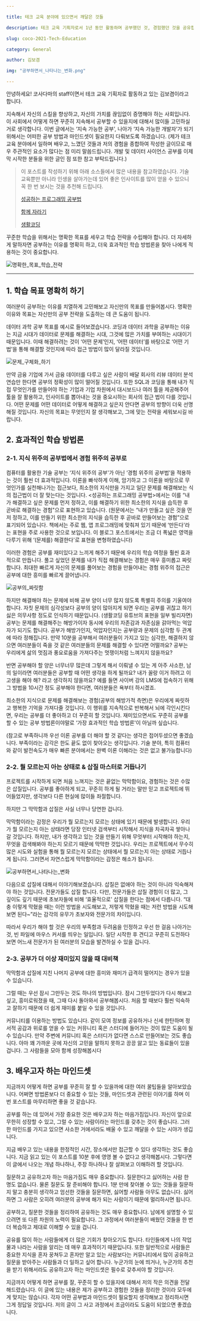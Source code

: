 ```yaml
---

title: 테크 교육 분야에 있으면서 깨달은 것들

description: 테크 교육 기획자로서 1년 동안 활동하며 공부했던 것, 경험했던 것을 공유합니다.저의 발표를 통해 SW, AI 교육 콘텐츠와 프로그램이 넘쳐나는 현 상황에서 어떻게 하면 자기자신만의 중심을 가지고 뚝심있게 공부를 해나갈 수 있을지 고민해보셨으면 좋겠습니다.

slug: coco-2021-Tech-Education

category: General

author: 김보겸

img: "공부하면서_나타나는_변화.png"

---
```


안녕하세요! 코사다마의 staff이면서 테크 교육 기획자로 활동하고 있는 김보겸이라고 합니다.

지속해서 자신의 스킬을 향상하고, 자신의 가치를 끊임없이 증명해야 하는 사회입니다. 이 사회에서 어떻게 하면 꾸준히 지속해서 공부할 수 있을지에 대해서 많이들 고민하실 거로 생각합니다. 이번 글에서는 ‘지속 가능한 공부’, 나아가 ‘지속 가능한 개발자’가 되기 위해서는 어떠한 공부 방법과 마인드셋이 필요한지 다뤄보도록 하겠습니다. (제가 테크 교육 분야에서 일하며 배우고, 느꼈던 것들과 저의 경험을 종합하여 작성한 글이므로 매우 주관적인 요소가 많다는 점 미리 말씀드립니다. 개발 및 데이터 사이언스 공부를 이제 막 시작한 분들을 위한 글인 점 또한 참고 부탁드립니다.)


> 이 포스트를 작성하기 위해 아래 소스들에서 많은 내용을 참고하였습니다. 기술 교육뿐만 아니라 인생을 살아가는데 있어 좋은 인사이트를 많이 얻을 수 있으니 꼭 한 번 보시는 것을 추천해 드립니다.
   >
   > [성공하는 프로그래밍 공부법](http://www.yes24.com/Product/Goods/64338431)
   >
   > [함께 자라기](http://www.yes24.com/Product/Goods/67350256?OzSrank=1)
   >
   > [생활코딩](https://www.youtube.com/c/%EC%83%9D%ED%99%9C%EC%BD%94%EB%94%A91)


꾸준한 학습을 위해서는 명확한 목표를 세우고 학습 전략을 수립해야 합니다. 더 자세하게 말하자면 공부하는 이유를 명확히 하고, 더욱 효과적인 학습 방법론을 찾아 나에게 적용하는 것이 중요합니다.

![명확한_목표_학습_전략](/coco-2021-Tech-Education/명확한_목표_학습_전략.png)

---

## 1. 학습 목표 명확히 하기
여러분이 공부하는 이유를 치열하게 고민해보고 자신만의 목표를 만들어봅시다. 명확한 이유와 목표는 자신만의 공부 전략을 도출하는 데 큰 도움이 됩니다. 

데이터 과학 공부 목표를 예시로 들어보겠습니다. 코딩과 데이터 과학을 공부하는 이유는 지금 시대가 데이터로 문제를 해결하는 시대, 그것에 많은 가치를 부여하는 시대이기 때문입니다. 이때 해결하려는 것이 ‘어떤 문제’인지, ‘어떤 데이터’를 바탕으로 ‘어떤 기법’을 통해 해결할 것인지에 따라 접근 방법이 많이 달라질 것입니다.

![문제_구체화_하기](/coco-2021-Tech-Education/문제_구체화_하기.png)

만약 금융 기업에 가서 금융 데이터를 다루고 싶은 사람이 배달 회사의 리뷰 데이터 분석 연습만 한다면 공부의 정확성이 많이 떨어질 것입니다. 또한 SQL과 코딩을 통해 내가 직접 무엇인가를 만들어야 하는 기업과 기업 차원에서 대시보드나 여러 툴을 제공해주어 툴을 잘 활용하고, 인사이트를 뽑아내는 것을 중요시하는 회사의 접근 법이 다를 것입니다. 
어떤 문제를 어떤 데이터로 어떻게 해결하고 싶은지 안다면 공부의 방향이 더욱 선명해질 것입니다. 자신의 목표는 무엇인지 잘 생각해보고, 그에 맞는 전략을 세워보시길 바랍니다. 




## 2. 효과적인 학습 방법론
### 2-1. 지식 위주의 공부법에서 경험 위주의 공부로

컴퓨터를 활용한 기술 공부는 ‘지식 위주의 공부'가 아닌 ‘경험 위주의 공부법’을 적용하는 것이 훨씬 더 효과적입니다. 이론을 빠삭하게 이해, 암기하고 그 이론을 바탕으로 무엇인가를 실천해나가는 접근보다, 최소한의 지식만을 가지고 일단 문제를 해결해보는 식의 접근법이 더 잘 맞는다는 것입니다. <성공하는 프로그래밍 공부법>에서는 이를 “내가 해결하고 싶은 문제를 먼저 정하고, 이를 해결하기 위한 최소한의 지식을 습득한 후 곧바로 해결하는 경험"으로 표현하고 있습니다. (원문에서는 “내가 만들고 싶은 것을 먼저 정하고, 이를 만들기 위한 최소한의 지식을 습득한 후 곧바로 만들어보는 경험”으로 표기되어 있습니다. 책에서는 주로 웹, 앱 프로그래밍에 맞춰져 있기 때문에 ‘만든다'라는 표현을 주로 사용한 것으로 보입니다. 이 블로그 포스트에서는 조금 더 폭넓은 영역을 다루기 위해 ‘(문제를) 해결한다'로 표현을 변형하였습니다)

이러한 경험은 공부를 재미있다고 느끼게 해주기 때문에 우리의 학습 여정을 훨씬 효과적으로 만듭니다. 풀고 싶었던 문제를 내가 직접 해결해보는 경험은 매우 흥미롭고 짜릿합니다. 최대한 빠르게 자신의 문제를 풀어보는 경험을 만들어내는 경험 위주의 접근은 공부에 대한 흥미를 빠르게 끌어냅니다.

![공부의_짜릿함](/coco-2021-Tech-Education/미미_2.png)

하지만 해결해야 하는 문제에 비해 공부 양이 너무 많지 않도록 특별히 주의를 기울여야 합니다. 자칫 문제의 심각성보다 공부의 양이 많아지게 되면 우리는 공부를 귀찮고 하기 싫은 의무사항 정도로 인식하기 때문입니다. (생활코딩 유튜브의 표현을 일부 빌리자면) 공부는 문제를 해결해주는 해방가이자 동시에 우리의 자존감과 자존심을 갉아먹는 억압자가 되기도 합니다. 공부가 해방가인지, 억압자인지는 공부량과 문제의 심각함 두 관계에 따라 정해집니다. 만약 10분을 공부해서 여러분들이 가지고 있는 심각한, 해결하지 않으면 여러분들이 죽을 것 같은 여러분들의 문제를 해결할 수 있다면 어떨까요? 공부는 우리에게 삶의 멋짐과 풍요로움을 가져다주는 멋쟁이처럼 느껴지지 않을까요?

반면 공부해야 할 양은 너무너무 많은데 그렇게 해서 이뤄낼 수 있는 게 아주 사소한, 남의 일이라면 여러분들은 공부할 때 어떤 생각을 하게 될까요? 내가 꼴랑 이거 하려고 이 고생을 해야 해? 라고 생각하지 않을까요? 예를 들면 사이버 강의 LMS에 접속하기 위해 그 방법을 10시간 정도 공부해야 한다면, 여러분들은 욕부터 하시겠죠.

최소한의 지식으로 문제를 해결해보는 경험(공부의 해방가적 측면)은 우리에게 짜릿하고 행복한 기억을 가져다줄 것입니다. 이 행위를 지속적으로 반복해서 뇌에 각인시킨다면, 우리는 공부를 더 좋아하고 더 꾸준히 할 것입니다. 재미있으면서도 꾸준히 공부를 할 수 있는 공부 방법론이야말로 ‘가장 효과적인 학습 방법론'이 아닐까 싶습니다.

(참고로 부족하니까 우선 이론 공부를 더 해야 할 것 같다는 생각은 접어두셨으면 좋겠습니다. 부족이라는 감각은 한도 끝도 없이 찾아오는 생각입니다. 기술 분야, 특히 컴퓨터와 같이 발전속도가 매우 빠른 분야에서는 완벽 이론 이해라는 것은 없고 불가능합니다)



### 2-2. 뭘 모르는지 아는 상태로 & 삽질 마스터로 거듭나기
프로젝트를 시작하게 되면 처음 느껴지는 것은 끝없는 막막함이요, 경험하는 것은 수많은 삽질입니다. 공부를 좋아하게 되고, 꾸준히 하게 될 거라는 말만 믿고 프로젝트에 뛰어들었지만, 생각보다 다른 현실에 많이들 좌절합니다.

하지만 그 막막함과 삽질은 사실 너무나 당연한 겁니다. 

막막함이라는 감정은 우리가 뭘 모르는지 모르는 상태에 있기 때문에 발생합니다. 우리가 뭘 모르는지 아는 상태라면 당장 인터넷 검색부터 시작해서 지식을 차곡차곡 쌓아나갈 것입니다. 하지만, 내가 생각하고 있는 것을 만들기 위해 무엇부터 시작해야 하는지, 무엇을 검색해봐야 하는지 모르기 때문에 막막한 것입니다. 우리는 프로젝트에서 무수히 많은 시도와 실험을 통해 뭘 모르는지 모르는 상태에서 뭘 모르는지 아는 상태로 거듭나게 됩니다. 그러면서 자연스럽게 막막함이라는 감정은 해소가 됩니다.

![공부하면서_나타나는_변화](/coco-2021-Tech-Education/공부하면서_나타나는_변화.png)

다음으로 삽질에 대해서 이야기해보겠습니다. 삽질은 없애야 하는 것이 아니라 익숙해져야 하는 것입니다. 전문가들도 삽질 합니다. 다만, 전문가들은 삽질 경험이 더 많고, 그 깊이도 깊기 때문에 초보자들에 비해 ‘효율적으로' 삽질을 한다는 점에서 다릅니다. “대충 이렇게 막혔을 때는 이런 방법을 시도해보고, 저렇게 막혔을 때는 저런 방법을 시도해보면 된다~”라는 감각의 유무가 초보자와 전문가의 차이입니다.

따라서 우리가 해야 할 것은 우리의 부족함과 두려움을 인정하고 우선 한 걸음 나아가는 것, 빈 파일에 마우스 커서를 띄우는 일입니다. 일단 시작한 후 견디고 꾸준히 도전하다 보면 어느새 전문가가 된 여러분의 모습을 발견하실 수 있을 겁니다.



### 2-3. 공부가 더 이상 재미있지 않을 때 대비책
막막함과 삽질에 지친 나머지 공부에 대한 흥미와 재미가 급격히 떨어지는 경우가 있을 수 있습니다. 

그럴 때는 우선 잠시 그만두는 것도 하나의 방법입니다. 잠시 그만두었다가 다시 해보고 싶고, 흥미로워졌을 때, 그때 다시 돌아와서 공부해봅시다. 처음 할 때보다 훨씬 익숙하고 잘하기 때문에 더 쉽게 재미를 붙일 수 있을 것입니다.

커뮤니티를 이용하는 방법도 있습니다. 같이 모여 정보를 공유하거나 신세 한탄하며 정서적 공감과 위로를 얻을 수 있는 커뮤니티 혹은 스터디에 들어가는 것이 많은 도움이 될 수 있습니다. 만약 주변에 커뮤니티 혹은 스터디가 없다면 스스로 만들어보는 것도 좋습니다. 아마 꽤 가까운 곳에 자신의 고민을 말하지 못하고 끙끙 앓고 있는 동료들이 있을 겁니다. 그 사람들을 모아 함께 성장해봅시다



## 3. 배우고자 하는 마인드셋
지금까지 어떻게 하면 공부를 꾸준히 잘 할 수 있을까에 대한 여러 꿀팁들을 알아보았습니다. 어쩌면 방법론보다 더 중요할 수 있는 것들, 마인드셋과 관련된 이야기를 하며 이번 포스트를 마무리하면 좋을 것 같습니다.

공부를 하는 데 있어서 가장 중요한 것은 배우고자 하는 마음가짐입니다. 자신이 앞으로 무한히 성장할 수 있고, 그럴 수 있는 사람이라는 마인드를 갖추는 것이 좋습니다. 그러한 마인드를 가지고 있으면 사소한 거에서라도 배울 수 있고 깨달을 수 있는 시야가 생깁니다.

지금 배우고 있는 내용을 한정적인 시간, 장소에서만 접근할 수 있다 생각하는 것도 좋습니다. 지금 읽고 있는 이 포스트를 10분 후에 영영 볼 수 없다고 생각해봅시다. 그렇다면 이 글에서 나오는 개념 하나하나, 주장 하나하나 잘 살펴보고 이해하려 할 것입니다.

질문하고 공유하고자 하는 마음가짐도 매우 중요합니다. 질문한다고 싫어하는 사람 한 명도 없습니다. 물론 질문도 잘 준비해야 합니다. 1분 만에 찾아볼 수 있는 것들을 질문하지 말고 충분히 생각하고 엄선한 것들을 질문하면, 싫어할 사람들 아무도 없습니다. 싫어하면 그 사람은 오히려 여러분의 공부에 해가 되는 사람이기 때문에 멀리하시면 됩니다. 

공부하고, 질문한 것들을 정리하여 공유하는 것도 매우 중요합니다. 남에게 설명할 수 있으려면 또 다른 차원의 노력이 필요합니다. 그 과정에서 여러분들이 배웠던 것들을 한 번 더 복습하고 제대로 이해할 수 있을 겁니다. 

공유를 많이 하는 사람들에게 더 많은 기회가 찾아오기도 합니다. 타인들에게 나의 작업물과 나라는 사람을 알리는 데 매우 효과적이기 때문입니다. 또한 일반적으로 사람들은 중요한 지식을 혼자 꿍쳐두고 혼자만 알고 있는 사람보다는 커뮤니티에서 많이 공유하고 질문을 받아주는 사람들과 더 일하고 싶어 합니다. 누군가의 눈에 띄거나, 누군가의 추천을 받기 위해서라도 공유하고자 하는 마인드셋은 필수로 갖추셔야 할 것입니다.


지금까지 어떻게 하면 공부를 잘, 꾸준히 할 수 있을지에 대해서 저의 작은 의견을 전달해드렸습니다. 이 글에 있는 내용은 제가 공부하고 경험한 것들을 정리한 것이라 모두에게 맞지는 않습니다. 각자 어떤 공부법과 마인드셋이 필요할지 생각해보고 정리하시면 그게 정답일 것입니다. 저의 글이 그 사고 과정에서 조금이라도 도움이 되었으면 좋겠습니다.
